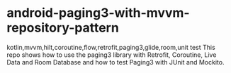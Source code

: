 # android-paging3-with-mvvm-repository-pattern
kotlin,mvvm,hilt,coroutine,flow,retrofit,paging3,glide,room,unit test
This repo shows how to use the paging3 library with Retrofit, Coroutine, Live Data and Room Database
and how to test Paging3 with JUnit and Mockito.
